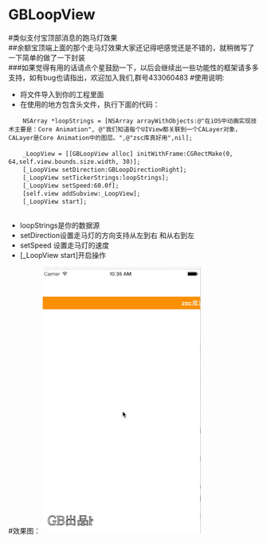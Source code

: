 # GBLoopView
#类似支付宝顶部消息的跑马灯效果<br>
##余额宝顶端上面的那个走马灯效果大家还记得吧感觉还是不错的，就稍微写了一下简单的做了一下封装<br>
###如果觉得有用的话请点个星鼓励一下，以后会继续出一些功能性的框架请多多支持，如有bug也请指出，欢迎加入我们,群号433060483
#使用说明:<br>
* 将文件导入到你的工程里面
* 在使用的地方包含头文件，执行下面的代码：
```
    NSArray *loopStrings = [NSArray arrayWithObjects:@"在iOS中动画实现技术主要是：Core Animation", @"我们知道每个UIView都关联到一个CALayer对象，CALayer是Core Animation中的图层。",@"zsc库真好用",nil];
    
    _LoopView = [[GBLoopView alloc] initWithFrame:CGRectMake(0, 64,self.view.bounds.size.width, 30)];
    [_LoopView setDirection:GBLoopDirectionRight];
    [_LoopView setTickerStrings:loopStrings];
    [_LoopView setSpeed:60.0f];
    [self.view addSubview:_LoopView];
    [_LoopView start];
    
```
* loopStrings是你的数据源<br>
* setDirection设置走马灯的方向支持从左到右 和从右到左
* setSpeed 设置走马灯的速度
* [_LoopView start]开启操作

#效果图：
![image](https://github.com/mokey1422/gifResource/blob/master/loopview.gif)
